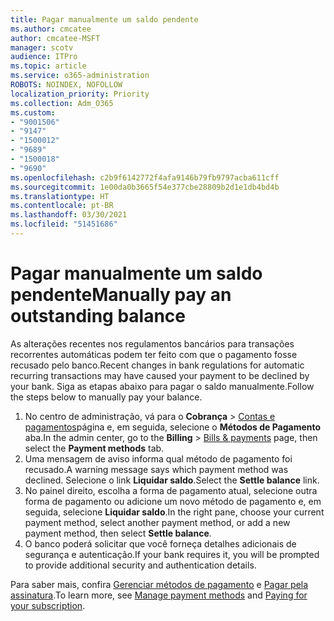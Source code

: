 ```yaml
---
title: Pagar manualmente um saldo pendente
ms.author: cmcatee
author: cmcatee-MSFT
manager: scotv
audience: ITPro
ms.topic: article
ms.service: o365-administration
ROBOTS: NOINDEX, NOFOLLOW
localization_priority: Priority
ms.collection: Adm_O365
ms.custom:
- "9001506"
- "9147"
- "1500012"
- "9689"
- "1500018"
- "9690"
ms.openlocfilehash: c2b9f6142772f4afa9146b79fb9797acba611cff
ms.sourcegitcommit: 1e00da0b3665f54e377cbe28809b2d1e1db4bd4b
ms.translationtype: HT
ms.contentlocale: pt-BR
ms.lasthandoff: 03/30/2021
ms.locfileid: "51451686"
---
```

# <a name="manually-pay-an-outstanding-balance"></a><span data-ttu-id="2cd12-102">Pagar manualmente um saldo pendente</span><span class="sxs-lookup"><span data-stu-id="2cd12-102">Manually pay an outstanding balance</span></span>

<span data-ttu-id="2cd12-103">As alterações recentes nos regulamentos bancários para transações recorrentes automáticas podem ter feito com que o pagamento fosse recusado pelo banco.</span><span class="sxs-lookup"><span data-stu-id="2cd12-103">Recent changes in bank regulations for automatic recurring transactions may have caused your payment to be declined by your bank.</span></span> <span data-ttu-id="2cd12-104">Siga as etapas abaixo para pagar o saldo manualmente.</span><span class="sxs-lookup"><span data-stu-id="2cd12-104">Follow the steps below to manually pay your balance.</span></span>

1. <span data-ttu-id="2cd12-105">No centro de administração, vá para o **Cobrança** > [Contas e pagamentos](https://go.microsoft.com/fwlink/p/?linkid=2018806)página e, em seguida, selecione o **Métodos de Pagamento** aba.</span><span class="sxs-lookup"><span data-stu-id="2cd12-105">In the admin center, go to the **Billing** > [Bills & payments](https://go.microsoft.com/fwlink/p/?linkid=2018806) page, then select the **Payment methods** tab.</span></span>
2. <span data-ttu-id="2cd12-106">Uma mensagem de aviso informa qual método de pagamento foi recusado.</span><span class="sxs-lookup"><span data-stu-id="2cd12-106">A warning message says which payment method was declined.</span></span> <span data-ttu-id="2cd12-107">Selecione o link **Liquidar saldo**.</span><span class="sxs-lookup"><span data-stu-id="2cd12-107">Select the **Settle balance** link.</span></span>
3. <span data-ttu-id="2cd12-108">No painel direito, escolha a forma de pagamento atual, selecione outra forma de pagamento ou adicione um novo método de pagamento e, em seguida, selecione **Liquidar saldo**.</span><span class="sxs-lookup"><span data-stu-id="2cd12-108">In the right pane, choose your current payment method, select another payment method, or add a new payment method, then select **Settle balance**.</span></span>
4. <span data-ttu-id="2cd12-109">O banco poderá solicitar que você forneça detalhes adicionais de segurança e autenticação.</span><span class="sxs-lookup"><span data-stu-id="2cd12-109">If your bank requires it, you will be prompted to provide additional security and authentication details.</span></span>

<span data-ttu-id="2cd12-110">Para saber mais, confira [Gerenciar métodos de pagamento](https://docs.microsoft.com/microsoft-365/commerce/billing-and-payments/manage-payment-methods) e [Pagar pela assinatura](https://docs.microsoft.com/microsoft-365/commerce/billing-and-payments/pay-for-your-subscription).</span><span class="sxs-lookup"><span data-stu-id="2cd12-110">To learn more, see [Manage payment methods](https://docs.microsoft.com/microsoft-365/commerce/billing-and-payments/manage-payment-methods) and [Paying for your subscription](https://docs.microsoft.com/microsoft-365/commerce/billing-and-payments/pay-for-your-subscription).</span></span>
